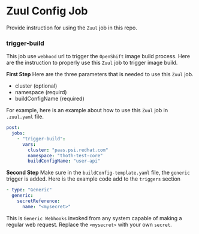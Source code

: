 # Zuul Config Job
Provide instruction for using the `Zuul` job in this repo.

###  trigger-build
This job use `webhood` url to trigger the `OpenShift` image build process. Here are the instruction to properly use this `Zuul` job to trigger image build.

**First Step**
Here are the three parameters that is needed to use this `Zuul` job.
- cluster (optional)
- namespace (requird)
- buildConfigName (required)

For example, here is an example about how to use this `Zuul` job in `.zuul.yaml` file.
```yaml
post:
  jobs:
    - "trigger-build":
      vars:
        cluster: "paas.psi.redhat.com"
        namespace: "thoth-test-core"
        buildConfigName: "user-api"
```

**Second Step**
Make sure in the `buildConfig-template.yaml` file, the `generic` trigger is added.
Here is the example code add to the `triggers` section
```yaml
- type: "Generic"
  generic:
    secretReference:
      name: "<mysecret>"
```
This is `Generic Webhooks` invoked from any system capable of making a regular web request. Replace the `<mysecret>` with your own `secret`. 

